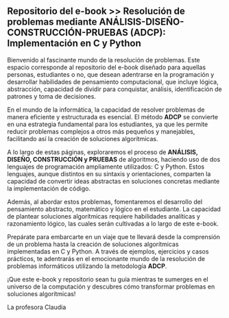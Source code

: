 ## Repositorio del e-book >> Resolución de problemas mediante ANÁLISIS-DISEÑO-CONSTRUCCIÓN-PRUEBAS (ADCP): Implementación en C y Python 

Bienvenido al fascinante mundo de la resolución de problemas. Este espacio corresponde al repositorio del 
e-book diseñado para aquellas personas, estudiantes o no, que desean adentrarse en la programación y 
desarrollar habilidades de pensamiento computacional, que incluye lógica, abstracción, capacidad de dividir para 
conquistar, análisis, identificación de patrones y toma de decisiones.

En el mundo de la informática, la capacidad de resolver problemas de manera eficiente y estructurada es esencial. 
El método **ADCP** se convierte en una estrategia fundamental para los estudiantes, ya que les permite reducir problemas 
complejos a otros más pequeños y manejables, facilitando así la creación de soluciones algorítmicas.

A lo largo de estas páginas, exploraremos el proceso de **ANÁLISIS, DISEÑO, CONSTRUCCIÓN y PRUEBAS** de algoritmos, 
haciendo uso de dos lenguajes de programación ampliamente utilizados: C y Python. Estos lenguajes, aunque distintos en 
su sintaxis y orientaciones, comparten la capacidad de convertir ideas abstractas en soluciones concretas mediante 
la implementación de código.

Además, al abordar estos problemas, fomentaremos el desarrollo del pensamiento abstracto, matemático y lógico en 
el estudiante. La capacidad de plantear soluciones algorítmicas requiere habilidades analíticas y razonamiento 
lógico, las cuales serán cultivadas a lo largo de este e-book.

Prepárate para embarcarte en un viaje que te llevará desde la comprensión de un problema hasta la creación de 
soluciones algorítmicas implementadas en C y Python. A través de ejemplos, ejercicios y casos prácticos, te 
adentrarás en el emocionante mundo de la resolución de problemas informáticos utilizando la metodología **ADCP**.

¡Que este e-book y repositorio sean tu guía mientras te sumerges en el universo de la computación y descubres cómo 
transformar problemas en soluciones algorítmicas!

La profesora Claudia

```
